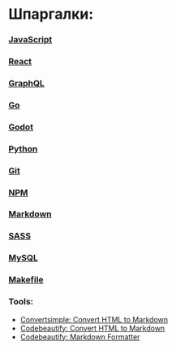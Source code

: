 # Шпаргалки:

### [JavaScript](javascript)

### [React](react)

### [GraphQL](graphql)

### [Go](go)

### [Godot](godot)

### [Python](python)

### [Git](git)

### [NPM](npm)

### [Markdown](markdown)

### [SASS](sass)

### [MySQL](mysql)

### [Makefile](makefile)

### Tools:

- [Convertsimple: Convert HTML to Markdown](https://www.convertsimple.com/convert-html-to-markdown)
- [Codebeautify: Convert HTML to Markdown](https://codebeautify.org/html-to-markdown)
- [Codebeautify: Markdown Formatter](https://codebeautify.org/markdown-formatter)